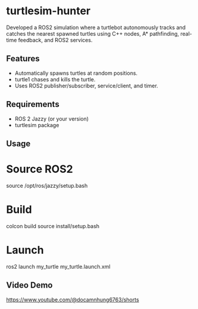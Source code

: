 # turtlesim-hunter

Developed a ROS2 simulation where a turtlebot autonomously tracks and catches the nearest spawned turtles using C++ nodes, A* pathfinding, real-time feedback, and ROS2 services. 


## Features

- Automatically spawns turtles at random positions.
- turtle1 chases and kills the turtle.
- Uses ROS2 publisher/subscriber, service/client, and timer.

## Requirements

- ROS 2 Jazzy (or your version)
- turtlesim package

## Usage

# Source ROS2
source /opt/ros/jazzy/setup.bash

# Build
colcon build
source install/setup.bash

# Launch
ros2 launch my_turtle my_turtle.launch.xml

## Video Demo
https://www.youtube.com/@docamnhung6763/shorts
